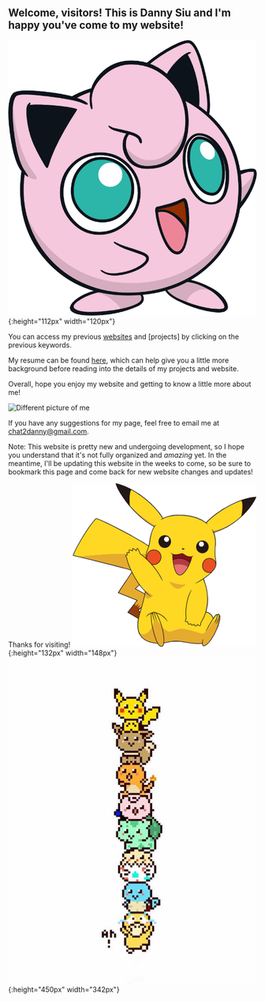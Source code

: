 ## Welcome, visitors! This is Danny Siu and I'm happy you've come to my website!

![A cute Jigglypuff](/images/jigglypuff_dream.png){:height="112px" width="120px"}

You can access my previous [websites](https://lhsmbc.weebly.com/) and [projects] by clicking on the previous keywords. 

My resume can be found [here](https://github.com/dannysiu/dannysiu.github.io/edit/master/Danny_Siu_Resume.pdf), which can help give you a little more background before reading
into the details of my projects and website. 

Overall, hope you enjoy my website and getting to know a little more about me!

![Different picture of me](/images/profile_1.jpg)



If you have any suggestions for my page, feel free to email me at chat2danny@gmail.com. 

Note: This website is pretty new and undergoing development, so I hope you understand that it's not fully organized and *amazing* yet. 
In the meantime, I'll be updating this website in the weeks to come, so be sure to bookmark this page and come back for new website changes and updates!

Thanks for visiting! 
![A wild and happy Pikachu](/images/pikachu_dancing.png){:height="132px" width="148px"}
![Goofy Pokemon stack](/images/goof_stacks.jpg){:height="450px" width="342px"}




